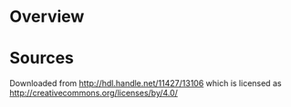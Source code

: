 # Overview



# Sources

Downloaded from http://hdl.handle.net/11427/13106 which is licensed as
http://creativecommons.org/licenses/by/4.0/

